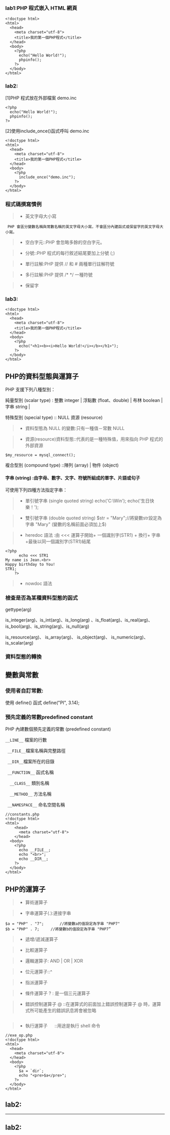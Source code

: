 
### lab1:PHP 程式嵌入 HTML 網頁

```
<!doctype html>
<html>
  <head>
    <meta charset="utf-8">
    <title>我的第一個PHP程式</title>
  </head>
  <body>
    <?php
      echo("Hello World!");
      phpinfo();
    ?>
  </body>
</html>
```

### lab2:

[1]PHP 程式放在外部檔案 demo.inc 

```
<?php
  echo("Hello World!");
  phpinfo();
?>
```
[2]使用include_once()函式呼叫 demo.inc

```
<!doctype html> 
<html>
  <head>
    <meta charset="utf-8">
    <title>我的第一個PHP程式</title>
  </head>
  <body>
    <?php
      include_once("demo.inc");
    ?>
  </body>
</html>
```

### 程式碼撰寫慣例 

>* 英文字母大小寫

	 PHP 會區分變數名稱與常數名稱的英文字母大小寫，不會區分內建函式或保留字的英文字母大小寫。

>* 空白字元::PHP 會忽略多餘的空白字元。

>* 分號::PHP 程式的每行敘述結尾要加上分號  (;)

>* 單行註解:PHP 提供  //  和  #  兩種單行註解符號

>* 多行註解:PHP 提供  /* */  一種符號

>* 保留字

### lab3:

```
<!doctype html>
<html>
  <head>
    <meta charset="utf-8">
    <title>我的第一個PHP程式</title>
  </head>
  <body>
    <?php
      echo("<h1><b><i>Hello World!</i></b></h1>");
    ?>
  </body>
</html>
```

## PHP的資料型態與運算子

PHP 支援下列八種型別： 

 純量型別  (scalar type) : 整數 integer | 浮點數 (float、double) | 布林 boolean | 字串 string | 

 特殊型別  (special type) :: NULL  資源  (resource) 
 
>* 資料型態為 NULL 的變數:只有一種值－常數 NULL 

>*  資源(resource)資料型態::代表的是一種特殊值，用來指向 PHP 程式的外部資源
```
$my_resource = mysql_connect();
```


複合型別 (compound type) ::陣列  (array) | 物件  (object) 


#### 字串  (string) :由字母、數字、文字、符號所組成的單字、片語或句子

可使用下列四種方法指定字串： 

>* 單引號字串  (single quoted string)   echo('C:\\Win');  echo('生日快樂！');

>* 雙引號字串  (double quoted string)    $str = "Mary";//將變數str設定為字串 "Mary" (變數的名稱前面必須加上$)

>* heredoc 語法 :由 <<< 運算子開始+ 一個識別字(STR1) + 換行+ 字串+最後以同一個識別字(STR1)結尾
```
<?php
      echo <<< STR1
My name is Jean.<br>
Happy birthday to You!
STR1;
    ?>
```
>* nowdoc 語法 

### 檢查是否為某種資料型態的函式

gettype(arg) 

is_integer(arg)、is_int(arg)、is_long(arg) 、is_float(arg)、is_real(arg)、is_bool(arg)、is_string(arg)、is_null(arg)

is_resource(arg)、 is_array(arg)、 is_object(arg)、 is_numeric(arg)、 is_scalar(arg) 

### 資料型態的轉換


## 變數與常數

### 使用者自訂常數:

使用 define()  函式  define("PI", 3.14); 

### 預先定義的常數predefined constant

 PHP 內建數個預先定義的常數  (predefined constant)

` __LINE__ `  檔案的行數

`  __FILE__ `檔案名稱與完整路徑
  
`  __DIR__ `檔案所在的目錄
  
 ` __FUNCTION__` 函式名稱

`  __CLASS__` 類別名稱
  
`  __METHOD__` 方法名稱

 ` __NAMESPACE__` 命名空間名稱

``` 
//constants.php
<!doctype html>
<html>
	<head>
	  <meta charset="utf-8">
	</head>
  <body>
    <?php
      echo __FILE__;
      echo "<br>";
      echo __DIR__;
    ?>
  </body>
</html>
```

## PHP的運算子

>* 算術運算子

>* 字串運算子(.):連接字串
```
$a = "PHP" . "7";		//將變數a的值設定為字串 "PHP7"
$b = "PHP" . 7;		//將變數b的值設定為字串 "PHP7”
```

>* 遞增/遞減運算子

>* 比較運算子

>* 邏輯運算子: AND | OR | XOR

>* 位元運算子::^

>* 指派運算子

>* 條件運算子  ? :  是一個三元運算子

>* 錯誤控制運算子  @  ::在運算式的前面加上錯誤控制運算子  @  時，運算式所可能產生的錯誤訊息將會被忽略
```

```
>* 執行運算子  `  `  ::用途是執行 shell 命令

```
//exe_op.php
<!doctype html>
<html>
  <head>
    <meta charset="utf-8">
  </head>
  <body>
    <?php
      $a = `dir`;
      echo "<pre>$a</pre>"; 
    ?>
  </body>
</html>

```

lab2:
----------------------------------




----------------------------------
lab2:
----------------------------------





